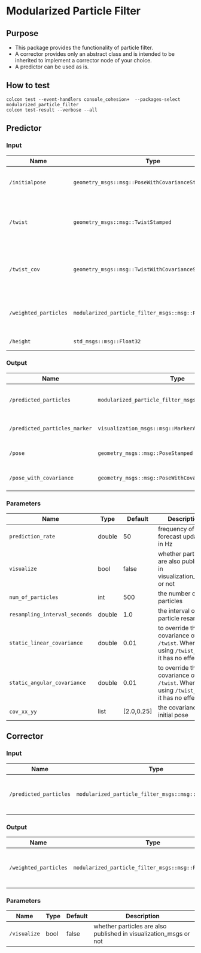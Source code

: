 # Modularized Particle Filter

## Purpose

- This package provides the functionality of particle filter.
- A corrector provides only an abstract class and is intended to be inherited to implement a corrector node of your choice.
- A predictor can be used as is.

## How to test

```shell
colcon test --event-handlers console_cohesion+  --packages-select modularized_particle_filter
colcon test-result --verbose --all
```

## Predictor

### Input

| Name                  | Type                                                   | Description                                               |
|-----------------------|--------------------------------------------------------|-----------------------------------------------------------|
| `/initialpose`        | `geometry_msgs::msg::PoseWithCovarianceStamped`        | to specity the initial position of particles              |
| `/twist`              | `geometry_msgs::msg::TwistStamped`                     | linear velocity and angular velocity of prediction update |
| `/twist_cov`          | `geometry_msgs::msg::TwistWithCovarianceStamped`       | linear velocity and angular velocity of prediction update |
| `/weighted_particles` | `modularized_particle_filter_msgs::msg::ParticleArray` | particles weighted  by corrector nodes                    |
| `/height`             | `std_msgs::msg::Float32`                               | ground height                                             |

### Output

| Name                          | Type                                                   | Description                           |
|-------------------------------|--------------------------------------------------------|---------------------------------------|
| `/predicted_particles`        | `modularized_particle_filter_msgs::msg::ParticleArray` | particles weighted by predictor nodes |
| `/predicted_particles_marker` | `visualization_msgs::msg::MarkerArray`                 | markers for particle visualization    |
| `/pose`                       | `geometry_msgs::msg::PoseStamped`                      | weighted mean of particles            |
| `/pose_with_covariance`       | `geometry_msgs::msg::PoseWithCovarianceStamped`        | weighted mean of particles            |

### Parameters

| Name                          | Type   | Default    | Description                                                                       |
|-------------------------------|--------|------------|-----------------------------------------------------------------------------------|
| `prediction_rate`             | double | 50         | frequency of forecast updates, in Hz                                              |
| `visualize`                   | bool   | false      | whether particles are also published in visualization_msgs or not                 |
| `num_of_particles`            | int    | 500        | the number of particles                                                           |
| `resampling_interval_seconds` | double | 1.0        | the interval of particle resamping                                                |
| `static_linear_covariance`    | double | 0.01       | to override the covariance of `/twist`. When using `/twist_cov`, it has no effect |
| `static_angular_covariance`   | double | 0.01       | to override the covariance of `/twist`. When using `/twist_cov`, it has no effect |
| `cov_xx_yy`   　　　　　　　　| list   | [2.0,0.25] | the covariance of initial pose                                                    |

## Corrector

### Input

| Name                   | Type                                                   | Description                               |
|------------------------|--------------------------------------------------------|-------------------------------------------|
| `/predicted_particles` | `modularized_particle_filter_msgs::msg::ParticleArray` | particles predicted by the predictor node |

### Output

| Name                  | Type                                                   | Description                              |
|-----------------------|--------------------------------------------------------|------------------------------------------|
| `/weighted_particles` | `modularized_particle_filter_msgs::msg::ParticleArray` | particles weighted by the corrector node |

### Parameters

| Name         | Type | Default | Description                                                       |
|--------------|------|---------|-------------------------------------------------------------------|
| `/visualize` | bool | false   | whether particles are also published in visualization_msgs or not |

